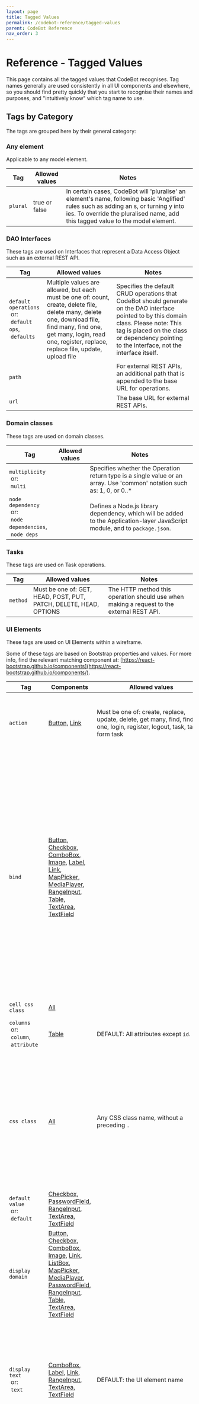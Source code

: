 ```yaml
---
layout: page
title: Tagged Values
permalink: /codebot-reference/tagged-values
parent: CodeBot Reference
nav_order: 3
---
```


# Reference - Tagged Values

This page contains all the tagged values that CodeBot recognises. Tag names generally are used consistently in all UI components and elsewhere,
so you should find pretty quickly that you start to recognise their names and purposes, and "intuitively know" which tag name to use.

## Tags by Category

The tags are grouped here by their general category:

### Any element

Applicable to any model element.

| Tag      | Allowed values   | Notes               |
| ---------| ---------------- | ------------------- |
| `plural`  | true or false | In certain cases, CodeBot will 'pluralise' an element's name, following basic 'Anglified' rules such as adding an s, or turning y into ies. To override the pluralised name, add this tagged value to the model element. |

### DAO Interfaces

These tags are used on Interfaces that represent a Data Access Object such as an external REST API.

| Tag      | Allowed values   | Notes               |
| ---------| ---------------- | ------------------- |
| `default operations`<br>&nbsp;or:<br>&nbsp;`default ops`, <br>&nbsp;`defaults`  | Multiple values are allowed, but each must be one of: count, create, delete file, delete many, delete one, download file, find many, find one, get many, login, read one, register, replace, replace file, update, upload file | Specifies the default CRUD operations that CodeBot should generate on the DAO interface pointed to by this domain class. Please note: This tag is placed on the class or dependency pointing to the Interface, not the interface itself. |
| `path`  |  | For external REST APIs, an additional path that is appended to the base URL for operations. |
| `url`  |  | The base URL for external REST APIs. |

### Domain classes

These tags are used on domain classes.

| Tag      | Allowed values   | Notes               |
| ---------| ---------------- | ------------------- |
| `multiplicity`<br>&nbsp;or:<br>&nbsp;`multi`  |  | Specifies whether the Operation return type is a single value or an array. Use 'common' notation such as: 1, 0, or 0..* |
| `node dependency`<br>&nbsp;or:<br>&nbsp;`node dependencies`, <br>&nbsp;`node deps`  |  | Defines a Node.js library dependency, which will be added to the Application-layer JavaScript module, and to `package.json`. |

### Tasks

These tags are used on Task operations.

| Tag      | Allowed values   | Notes               |
| ---------| ---------------- | ------------------- |
| `method`  | Must be one of: GET, HEAD, POST, PUT, PATCH, DELETE, HEAD, OPTIONS | The HTTP method this operation should use when making a request to the external REST API. |


### UI Elements

These tags are used on UI Elements within a wireframe.

Some of these tags are based on Bootstrap properties and values. For more info, find the relevant matching component at: [https://react-bootstrap.github.io/components](https://react-bootstrap.github.io/components/).

| Tag      | Components | Allowed values | Notes               |
| ---------| ---------- | -------------- | ------------------- |
| `action`  | [Button](ui-components/button), [Link](ui-components/link) | Must be one of: create, replace, update, delete, get many, find, find one, login, register, logout, task, task, form task | With a form button, this tag defines the type of action that will take place when the button is clicked - essentially, which REST API endpoint to call; e.g. 'create'. |
| `bind`  | [Button](ui-components/button), [Checkbox](ui-components/checkbox), [ComboBox](ui-components/combo-box), [Image](ui-components/image), [Label](ui-components/label), [Link](ui-components/link), [MapPicker](ui-components/map-picker), [MediaPlayer](ui-components/media-player), [RangeInput](ui-components/range-input), [Table](ui-components/table), [TextArea](ui-components/text-area), [TextField](ui-components/text-field) |  | Makes this UI Element listen to another UI element for events (e.g. row item selected), via a Redux UI global state selector.<br><br>This tag is the same as connecting the elements with a Dependency arrow. However, you can use this tag, for example, if the other UI element is on a different wireframe.<br><br>The following component types can be 'state-bound' (i.e. listen to another UI Element via the bind tag or dependency arrow): <br><br>Button, Checkbox, ComboBox, Link, ListBox, MapPicker, MediaPlayer, PasswordField, RangeInput, Table, TextArea, TextField |
| `cell css class`  | [All](ui-components/) |  |  |
| `columns`<br>&nbsp;or:<br>&nbsp;`column`, <br>&nbsp;`attribute`  | [Table](ui-components/table) |  DEFAULT: All attributes except `id`. | For a data-linked table, this specifies which attributes to display as table columns. |
| `css class`  | [All](ui-components/) | Any CSS class name, without a preceding `.` | Adds the specified CSS class (or classes) to the UI element. If you define a class in a custom CSS file, you can apply it to a component using this tag. CodeBot will also recognise any 'standard' Bootstrap CSS classes such as `h1`, `h2` etc; their defined behaviour will be carried over to any future UI platforms that CodeBot generates. |
| `default value`<br>&nbsp;or:<br>&nbsp;`default`  | [Checkbox](ui-components/checkbox), [PasswordField](ui-components/password-field), [RangeInput](ui-components/range-input), [TextArea](ui-components/text-area), [TextField](ui-components/text-field) |  |  |
| `display domain`  | [Button](ui-components/button), [Checkbox](ui-components/checkbox), [ComboBox](ui-components/combo-box), [Image](ui-components/image), [Link](ui-components/link), [ListBox](ui-components/list-box), [MapPicker](ui-components/map-picker), [MediaPlayer](ui-components/media-player), [PasswordField](ui-components/password-field), [RangeInput](ui-components/range-input), [Table](ui-components/table), [TextArea](ui-components/text-area), [TextField](ui-components/text-field) |  | Specifies which domain class attribute to display.  For cases where the display attribute/relationship is different from the 'data' domain attribute/relationship. |
| `display text`<br>&nbsp;or:<br>&nbsp;`text`  | [ComboBox](ui-components/combo-box), [Label](ui-components/label), [Link](ui-components/link), [RangeInput](ui-components/range-input), [TextArea](ui-components/text-area), [TextField](ui-components/text-field) |  DEFAULT: the UI element name | Text to display, if not using the component name.<br><br>For EA wireframes the element name is normally used; however this tag will override that if the name needs to be different, e.g. to avoid duplicate element names, or if the text won't map well to variable names etc. |
| `domain`  | [Button](ui-components/button), [Checkbox](ui-components/checkbox), [ComboBox](ui-components/combo-box), [Image](ui-components/image), [Link](ui-components/link), [ListBox](ui-components/list-box), [MapPicker](ui-components/map-picker), [MediaPlayer](ui-components/media-player), [PasswordField](ui-components/password-field), [RangeInput](ui-components/range-input), [Table](ui-components/table), [TextArea](ui-components/text-area), [TextField](ui-components/text-field) |  | Links a component to a domain class, and optionally an attribute.<br><br>Depending on the component, it will then use the domain data in some way, e.g. to populate a table or listbox with domain data for selection.<br><br>The linked data will be loaded via the domain class' matching REST API endpoint, with loading state managed in the UI via a Redux domain selector.<br><br>Please note: This tag is the same as connecting the element to a domain class with a Dependency arrow. |
| `failure message`  | [Button](ui-components/button), [Link](ui-components/link) |  | Custom user-facing error message to display if the REST API returned an error. Use 'none' to prevent the message being shown at all. |
| `filter`  | [Button](ui-components/button), [Checkbox](ui-components/checkbox), [ComboBox](ui-components/combo-box), [Image](ui-components/image), [Link](ui-components/link), [ListBox](ui-components/list-box), [MapPicker](ui-components/map-picker), [MediaPlayer](ui-components/media-player), [PasswordField](ui-components/password-field), [RangeInput](ui-components/range-input), [Table](ui-components/table), [TextArea](ui-components/text-area), [TextField](ui-components/text-field) |  | Define a single-line predicate (valid TypeScript expression that evaluates to a boolean) to filter a UI list. |
| `fluid`  | [Image](ui-components/image) | true or false | If true, scales the image nicely to the parent element. |
| `form domain`  | [Button](ui-components/button), [Checkbox](ui-components/checkbox), [ComboBox](ui-components/combo-box), [Image](ui-components/image), [Link](ui-components/link), [ListBox](ui-components/list-box), [MapPicker](ui-components/map-picker), [MediaPlayer](ui-components/media-player), [PasswordField](ui-components/password-field), [RangeInput](ui-components/range-input), [Table](ui-components/table), [TextArea](ui-components/text-area), [TextField](ui-components/text-field) |  | For Domain Chooser UI Elements (listbox, ComboBox), where the form attribute/relationship is different from the 'data' domain attribute/relationship, as two domain classes are involved. |
| `height`  | [MapPicker](ui-components/map-picker) | any valid CSS size |  |
| `image url`  | [Image](ui-components/image) | `https://example.com/image.png` | A static URL or relative path pointing to an image; must be reachable by any browser using the generated web-app. |
| `justify`  | [Container](ui-components/container) | Must be one of: left, right, center | Text justification for the UI element container. |
| `marker location attribute`<br>&nbsp;or:<br>&nbsp;`marker location attr`  | [MapPicker](ui-components/map-picker) | domain attribute name, e.g. `store location` DEFAULT: `location` | The map can be linked to a domain class to display multiple map markers. This tag defines the attribute on the linked domain class containing the `latitude,longitude` string value. For each domain object, the marker will be placed at this location. |
| `multi selection`<br>&nbsp;or:<br>&nbsp;`multiple selection`, <br>&nbsp;`multi`  | [ListBox](ui-components/list-box), [Table](ui-components/table) | true or false DEFAULT: `false` | If `true`, multiple items can be selected; if 'false', it's single-selection only. |
| `origin`  | [MapPicker](ui-components/map-picker) | `latitude,longitude` string with no spaces, e.g. `25.07037114164013,-77.39571860092475` DEFAULT: `51.505,-0.09` (Central London) | The map’s initial location, if no other location is given (e.g. data-linked, or reacting to the value in a bound component). |
| `placeholder`  | [TextField](ui-components/text-field), [TextArea](ui-components/text-area), [PasswordField](ui-components/password-field) |  | For text input, the 'placeholder' text to display when the textfield is empty. |
| `popup message`  | [MapPicker](ui-components/map-picker) |  | An optional message to display in a popup when you click the map selection marker. |
| `read only`  | [ComboBox](ui-components/combo-box), [Label](ui-components/label), [Link](ui-components/link), [RangeInput](ui-components/range-input), [TextArea](ui-components/text-area), [TextField](ui-components/text-field) |  DEFAULT: no | If true (or yes), the input element can't be edited; updates are only via a bound element such as a ComboBox. |
| `scroll wheel zoom`  | [MapPicker](ui-components/map-picker) | true or false | Whether the map can be zoomed in or out with the mouse scroll-wheel. |
| `shape`  | [Image](ui-components/image) | Must be one of: rounded, roundedCircle, thumnbnail | Affects the image appearance. |
| `single selection`<br>&nbsp;or:<br>&nbsp;`single`  | [MapPicker](ui-components/map-picker) | true or false DEFAULT: `true` if in a form, otherwise `false`. | If `true`, this is a map picker where you select a single location. |
| `success message`  | [Button](ui-components/button), [Link](ui-components/link) |  | Lets you override the message displayed when an 'action' completes successfully, e.g. on form create. Use the text 'none' to prevent any message being shown ('none' is required as EA will interpret a blank tagged value as absent, i.e. won't export it). |
| `table size`  | [Table](ui-components/table) | Must be one of: sm | Cuts the table row spacing in half |
| `task operation`  | [Button](ui-components/button), [Link](ui-components/link) | Must be one of: create, replace, update, delete, get many, find, find one, login, register, logout, task, task, form task | For a 'task' action, pinpoints the domain class and Operation that the action should invoke - e.g. Game.upgradePlayer |
| `tile attribution`  | [MapPicker](ui-components/map-picker) |  DEFAULT: openstreetmap attribution | Attribution text that accompanies the tile layer. This text appears at the bottom-right of the map. |
| `tile layer`  | [MapPicker](ui-components/map-picker) | A URL that follows Leaflet's [tile URL format](https://leafletjs.com/reference-1.7.1.html#tilelayer) DEFAULT: An openstreetmap layer | In addition to 'everyday' street maps, Leaflet can be extended with third-party tile layers, e.g. satellite or ESRI topological views. This tag allows you to specify the main tile layer for the map.To choose a tile layer, we recommend [this resource](https://leaflet-extras.github.io/leaflet-providers/preview/). |
| `value type`<br>&nbsp;or:<br>&nbsp;`data type`, <br>&nbsp;`type`  | [TextField](ui-components/text-field), [TextArea](ui-components/text-area) |  | This allows input elements such as textfields to match the required data type, e.g. only allow numbers; or (on mobile) show a keyboard tailored for entering an email address; e.g. 'email', or the 'usual' attribute data types such as number, int, string. |
| `variant`<br>&nbsp;or:<br>&nbsp;`appearance`  | [All](ui-components/) | Must be one of: primary, secondary, success, danger, warning, info, light, dark, link | Changes a UI Element's appearance. The allowed values are based on Bootstrap's variant CSS classes.<br><br>For React Labels, this will turn the label into an "Alert" component, with a background and text colour matching the variant. Useful for callouts, notes and static warnings ("Clicking OK will delete all your data"). |
| `variant css class`  | [All](ui-components/) |  |  |
| `width`  | [MapPicker](ui-components/map-picker) | any valid CSS size e.g. `50%`, `150px` | Leaflet needs the component size to be set when it’s created, so `width` and `height` tags are provided to enable that. |
| `zoom`  | [MapPicker](ui-components/map-picker) | 1 to 12 DEFAULT: `12` | The initial zoom level. |

## Tag name usage

Throughout this documentation you'll see tag names in "lower sentence case", e.g. `stylesheet url`. Although we recommend using this style, you can use upper case in places if preferred, or underscores, full-stops/periods and dashes in place of spaces; e.g. `Stylesheet URL` or `StyleSheet_URL` would also work. The names are all "normalised" by CodeBot before they're used.

## A note about Variants

The `variant` tag is applicable to some UI components, primarily `Label`, `Table` and containers (`Panel`/`Client Area`). The allowed values are based on Bootstrap's variant CSS classes, as follows:

![Variants](../images/bootstrap-variants.png "Variants")

While these variants are quite Bootstrap-specific, we'll carry them over to any future UI platforms that CodeBot generates, so that the same wireframes can be reused.

